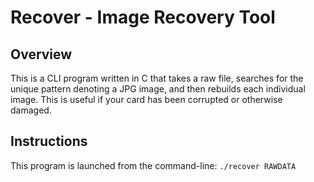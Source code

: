 # Recover - Image Recovery Tool

## Overview

This is a CLI program written in C that takes a raw file, searches for the unique pattern denoting a JPG image, and then rebuilds each individual image.
This is useful if your card has been corrupted or otherwise damaged.

## Instructions
This program is launched from the command-line:
`./recover RAWDATA`
